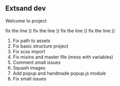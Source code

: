 ## Extsand dev

Welcome to project

fix the line ))
fix the line ))
fix the line ))
fix the line ))

1. Fix path to assets
2. Fix basic structure project
3. Fix scss import
4. Fix mixins and master file (mess with variables)
5. Comment small issues
6. Squash images
7. Add popup and handmade popup.js module
8. Fix small issues


